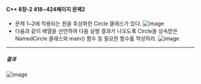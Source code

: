 #### C++ 8장-2 418~424페이지 문제2
* 문제 1~2에 적용되는 원을 추상화한 Circle 클래스가 있다.
![image](https://github.com/user-attachments/assets/075dd7f7-7128-49b9-a33c-fb9f8a0b3179)
* 다음과 같이 배열을 선언하여 다음 실행 결과가 나오도록 Circle을 상속받은 NamedCircle 클래스와 main() 함수 등 필요한 함수를 작성하라.
![image](https://github.com/user-attachments/assets/9447c36c-0f65-40ec-b108-d3d9b29cb245)

---
##### 결과
![image](https://github.com/user-attachments/assets/8cade12d-a830-4d06-9377-fe1103fc39eb)

